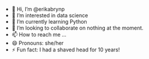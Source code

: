 - 👋 Hi, I’m @erikabrynp
- 👀 I’m interested in data science
- 🌱 I’m currently learning Python
- 💞️ I’m looking to collaborate on nothing at the moment. 
- 📫 How to reach me ...
- 😄 Pronouns: she/her
- ⚡ Fun fact: I had a shaved head for 10 years!

<!---
erikabrynp/erikabrynp is a ✨ special ✨ repository because its `README.md` (this file) appears on your GitHub profile.
You can click the Preview link to take a look at your changes.
--->
